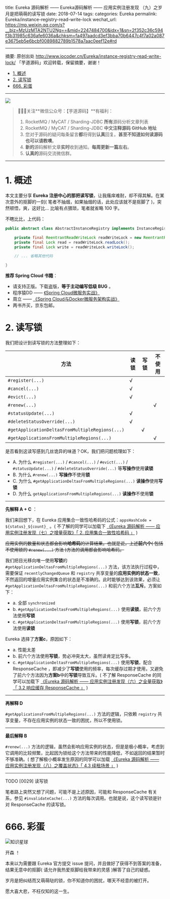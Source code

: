 title: Eureka 源码解析 —— Eureka源码解析 —— 应用实例注册发现 （九）之岁月是把萌萌的读写锁
date: 2018-07-14
tags:
categories: Eureka
permalink: Eureka/instance-registry-read-write-lock
wechat_url: https://mp.weixin.qq.com/s?__biz=MzUzMTA2NTU2Ng==&mid=2247484700&idx=1&sn=2f352c36c594f3b31985c636afe6036a&chksm=fa497aadcd3ef3bba70b6447c4f7a02a087e3675eb5e6bcbf0089882789b1578a7aac0eef12e#rd

---

摘要: 原创出处 http://www.iocoder.cn/Eureka/instance-registry-read-write-lock/ 「芋道源码」欢迎转载，保留摘要，谢谢！

- [1. 概述](http://www.iocoder.cn/Eureka/instance-registry-read-write-lock/)
- [2. 读写锁](http://www.iocoder.cn/Eureka/instance-registry-read-write-lock/)
- [666. 彩蛋](http://www.iocoder.cn/Eureka/instance-registry-read-write-lock/)

-------

![](http://www.iocoder.cn/images/common/wechat_mp_2018_05_18.jpg)

> 🙂🙂🙂关注**微信公众号：【芋道源码】**有福利：  
> 1. RocketMQ / MyCAT / Sharding-JDBC **所有**源码分析文章列表  
> 2. RocketMQ / MyCAT / Sharding-JDBC **中文注释源码 GitHub 地址**  
> 3. 您对于源码的疑问每条留言**都**将得到**认真**回复。**甚至不知道如何读源码也可以请教噢**。  
> 4. **新的**源码解析文章**实时**收到通知。**每周更新一篇左右**。  
> 5. **认真的**源码交流微信群。

---

# 1. 概述

本文主要分享 **Eureka 注册中心的那把读写锁**，让我瘙痒难耐，却不得其解。在某次意外的抠脚的一刻( 笔者不抽烟，如果抽烟的话，此处应该就不是抠脚了 )，突然顿悟，爽，这好比... 比喻有点猥琐，笔者就省略 100 字。

不瞎比比，上代码：

```Java
public abstract class AbstractInstanceRegistry implements InstanceRegistry {

    private final ReentrantReadWriteLock readWriteLock = new ReentrantReadWriteLock();
    private final Lock read = readWriteLock.readLock();
    private final Lock write = readWriteLock.writeLock();

    // ... 省略其他代码

}
```

**推荐 Spring Cloud 书籍**：

* 请支持正版。下载盗版，**等于主动编写低级 BUG** 。
* 程序猿DD —— [《Spring Cloud微服务实战》](https://union-click.jd.com/jdc?d=505Twi)
* 周立 —— [《Spring Cloud与Docker微服务架构实战》](https://union-click.jd.com/jdc?d=k3sAaK)
* 两书齐买，京东包邮。



# 2. 读写锁

我们把设计到读写锁的方法整理如下：


| 方法 | 读锁 | 写锁 | 不使用 |
| --- | --- | --- | --- |
| `#register(...)`  | √ |  |  |
| `#cancel(...)`  | √ |  |  |
| `#evict(...)`  | √ |  |  |
| `#renew(...)`  |  |  |  √ |
| `#statusUpdate(...)`  | √ |  |  |
| `#deleteStatusOverride(...)`  | √ |  |  |
| `#getApplicationDeltasFromMultipleRegions(...)`  |  | √ |  |
| `#getApplicationsFromMultipleRegions(...)`  |  |  | √ |

是否看到这读写感到几丝诡异的味道？OK，我们把问题梳理如下：

* A. 为什么 `#register(...)` / `#cancel(...)` / `#evict(...)` / `#statusUpdate(...)` / `#deleteStatusOverride(...)` 等**写操作**使用**读锁**
* B. 为什么 `#renew(...)` **写操作**不使用**锁**
* C. 为什么 `#getApplicationDeltasFromMultipleRegions(...)` **读操作**使用**写锁**
* D. 为什么 `getApplicationsFromMultipleRegions(...)` **读操作**不使用**锁**

-------

**先解释 A + C** ：

我们来回想下，在 Eureka 应用集合一致性哈希码的公式：`appsHashCode = ${status}_${count}_` 。( 不了解的同学可以加载下 [《Eureka 源码解析 —— 应用实例注册发现（七）之增量获取》「 2. 应用集合一致性哈希码 」](http://www.iocoder.cn/Eureka/instance-registry-fetch-delta/) )

~~应用实例的数量和状态都会影响**哈希码**的计算结果。也就是说，上述**前六个**( 包括不使用锁的 `#renew(...)` 方法 )方法的调用都会影响哈希码。~~

我们把目光移向唯一使用**写锁**的 `#getApplicationDeltasFromMultipleRegions(...)` 方法，该方法执行过程中，需要保证 `recentlyChangedQueue` 和 `registry` 共享变量的**应用实例的状态一致**，不然返回的增量应用实例集合的状态是不准确的。此时能够达到该效果，必须让 `#getApplicationDeltasFromMultipleRegions(...)` 和前六个方法**互斥**。方案如下：

* a. 全部 `synchronized`
* b. `#getApplicationDeltasFromMultipleRegions(...)` 使用**读锁**，前六个方法使用**写锁**
* c. `#getApplicationDeltasFromMultipleRegions(...)` 使用**写锁**，前六个方法使用**读锁**

Eureka 选择了**方案c**，原因如下：

* a. 性能太差
* b. 前六个方法使用**写锁**，势必冲突太大，虽然读肯定比写多。
* c. `#getApplicationDeltasFromMultipleRegions(...)` 使用**写锁**，配合 ResponseCache ，即减少了**写锁**使用的频率，每次缓存过期才使用，又避免了前六个方法因为**方案b**中的**写锁**导致互斥。( 不了解 ResponseCache 的同学可以加载下 [《Eureka 源码解析 —— 应用实例注册发现（六）之全量获取》「 3.2 响应缓存 ResponseCache 」](hhttp://www.iocoder.cn/Eureka/instance-registry-fetch-all/) )

-------

**再解释 D**

`#getApplicationsFromMultipleRegions(...)` 方法的逻辑，只依赖 `registry` 共享变量，不存在应用实例的状态一致的困扰，所以不使用锁。

-------

**最后解释 B**

`#renew(...)` 方法的逻辑，虽然会影响应用实例的状态，但是是极小概率，考虑到它调用的比较频繁，比起因为锁给这个方法带来的性能降低，不如返回的结果暂时不够准确。( 想了解极小概率发生原因的同学可以加载 [《Eureka 源码解析 —— 应用实例注册发现（八）之覆盖状态》「 4.3 续租场景 」](http://www.iocoder.cn/Eureka/instance-registry-override-status/?self) )

-------

TODO [0029] 读写锁

笔者路上突然又想了问题，可能不是上述原因，可能和 ResponseCache 有关系，参见 `#invalidateCache(...)` 方法的每次调用。也就是说，这个读写锁是针对 ResponseCache 的读写锁。

# 666. 彩蛋

![知识星球](http://www.iocoder.cn/images/Architecture/2017_12_29/01.png)

开森 ！

本来以为需要跟 Eureka 官方提交 issue 提问，并且做好了获得不到答案的准备，结果无意中的抠脚( 请允许我热爱抠脚给我带来的灵感 )解答了自己的疑惑。

岁月是把纠结而又萌萌哒的锁，你不知道你的困扰，哪天不经意的被打开。

愿大喜大悲，不枉仅知的这一生。



